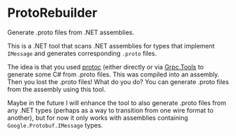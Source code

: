 # ProtoRebuilder

Generate .proto files from .NET assemblies.

This is a .NET tool that scans .NET assemblies for types that implement `IMessage` and generates corresponding `.proto` files.

The idea is that you used [protoc](https://github.com/protocolbuffers/protobuf/releases) (either directly or via [Grpc.Tools](https://www.nuget.org/packages/Grpc.Tools) to generate some C# from .proto files. This was compiled into an assembly. Then you lost the .proto files! What do you do? You can generate .proto files from the assembly using this tool.

Maybe in the future I will enhance the tool to also generate .proto files from any .NET types (perhaps as a way to transition from one wire format to another), but for now it only works with assemblies containing `Google.Protobuf.IMessage` types.
